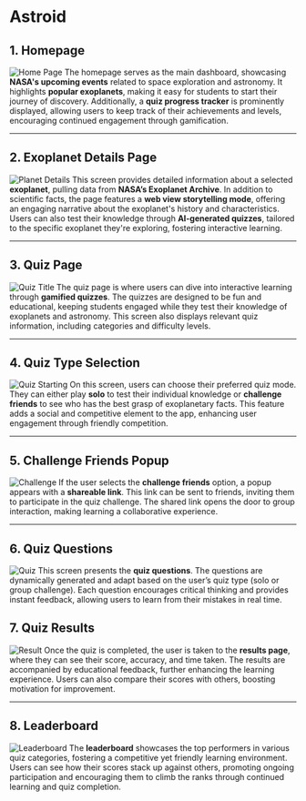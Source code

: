 # Astroid

## 1. Homepage

![Home Page](./1.jpg)
The homepage serves as the main dashboard, showcasing **NASA's upcoming events** related to space exploration and astronomy. It highlights **popular exoplanets**, making it easy for students to start their journey of discovery. Additionally, a **quiz progress tracker** is prominently displayed, allowing users to keep track of their achievements and levels, encouraging continued engagement through gamification.

---

## 2. Exoplanet Details Page

![Planet Details](./2.jpg)
This screen provides detailed information about a selected **exoplanet**, pulling data from **NASA’s Exoplanet Archive**. In addition to scientific facts, the page features a **web view storytelling mode**, offering an engaging narrative about the exoplanet's history and characteristics. Users can also test their knowledge through **AI-generated quizzes**, tailored to the specific exoplanet they're exploring, fostering interactive learning.

---

## 3. Quiz Page

![Quiz Title](./3.jpg)
The quiz page is where users can dive into interactive learning through **gamified quizzes**. The quizzes are designed to be fun and educational, keeping students engaged while they test their knowledge of exoplanets and astronomy. This screen also displays relevant quiz information, including categories and difficulty levels.

---

## 4. Quiz Type Selection

![Quiz Starting](./4.jpg)
On this screen, users can choose their preferred quiz mode. They can either play **solo** to test their individual knowledge or **challenge friends** to see who has the best grasp of exoplanetary facts. This feature adds a social and competitive element to the app, enhancing user engagement through friendly competition.

---

## 5. Challenge Friends Popup

![Challenge](./5.jpg)
If the user selects the **challenge friends** option, a popup appears with a **shareable link**. This link can be sent to friends, inviting them to participate in the quiz challenge. The shared link opens the door to group interaction, making learning a collaborative experience.

---

## 6. Quiz Questions

![Quiz](./6.jpg)
This screen presents the **quiz questions**. The questions are dynamically generated and adapt based on the user’s quiz type (solo or group challenge). Each question encourages critical thinking and provides instant feedback, allowing users to learn from their mistakes in real time.

## 7. Quiz Results

![Result](./7.jpg)
Once the quiz is completed, the user is taken to the **results page**, where they can see their score, accuracy, and time taken. The results are accompanied by educational feedback, further enhancing the learning experience. Users can also compare their scores with others, boosting motivation for improvement.

---

## 8. Leaderboard

![Leaderboard](./8.jpg)
The **leaderboard** showcases the top performers in various quiz categories, fostering a competitive yet friendly learning environment. Users can see how their scores stack up against others, promoting ongoing participation and encouraging them to climb the ranks through continued learning and quiz completion.
